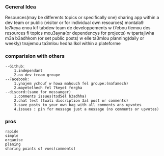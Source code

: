 ### General Idea
Resources(may be differents topics or specifically one) sharing app within a dev team or public (visitor or for individual own resources) montala9 le7keya enou kif tabdew team de developpements w t7ebou tlemou des resources fi topics mou3ayna(or dependencys for projects) w tpartajiwha m3a b3adhkom (or set public posts) w elle ta3mlou planning(daily or weekly) tnajemou ta3mlou hedha lkol within a plateforme

### comparision with others
    --Github:
        1.independant
        2.no dev tream groupe
    --Facebook:
        1.ynajem ychouf w howa mahouch fel groupe:(mafamech)
        2.mayetelhech fel 7keyet fergha
    --discord:(same for messanger)
        1.comments issues(tod5el b3adhha)
        2.chat text (twali discription 3al post or comments)
        3.save posts to your own bag with all comments ans upvotes
        4.issues : pin for message just a message (no comments or upvotes)

### pros  
    rapide
    simple
    organise
    planing
    sharing points of vues(comments)